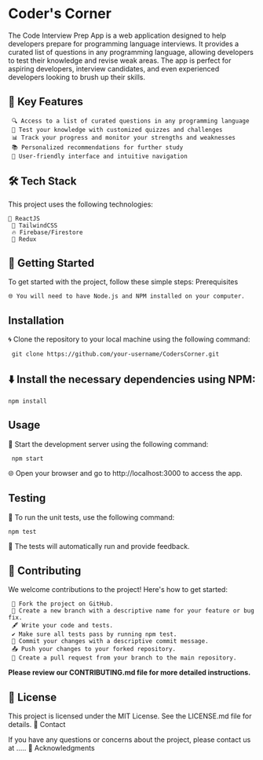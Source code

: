 # Coder's Corner


The Code Interview Prep App is a web application designed to help developers prepare for programming language interviews. It provides a curated list of questions in any programming language, allowing developers to test their knowledge and revise weak areas. The app is perfect for aspiring developers, interview candidates, and even experienced developers looking to brush up their skills.

## 🚀 Key Features
     🔍 Access to a list of curated questions in any programming language
     📝 Test your knowledge with customized quizzes and challenges
     📊 Track your progress and monitor your strengths and weaknesses
     📚 Personalized recommendations for further study
     🎨 User-friendly interface and intuitive navigation

## 🛠️ Tech Stack

This project uses the following technologies:

    🔧 ReactJS
     💠 TailwindCSS
     🔥 Firebase/Firestore
     🔄 Redux
    
## 📖 Getting Started

To get started with the project, follow these simple steps:
Prerequisites

    🌐 You will need to have Node.js and NPM installed on your computer.

## Installation

🌀 Clone the repository to your local machine using the following command:

     git clone https://github.com/your-username/CodersCorner.git

## ⬇️ Install the necessary dependencies using NPM:

    npm install

## Usage

🚀 Start the development server using the following command:

     npm start

🌐 Open your browser and go to http://localhost:3000 to access the app.


## Testing

🧪 To run the unit tests, use the following command:

    npm test

🚦 The tests will automatically run and provide feedback.

## 🤝 Contributing

We welcome contributions to the project! Here's how to get started:

     🍴 Fork the project on GitHub.
     🌿 Create a new branch with a descriptive name for your feature or bug fix.
     🖋️ Write your code and tests.
     ✔️ Make sure all tests pass by running npm test.
     📝 Commit your changes with a descriptive commit message.
     📤 Push your changes to your forked repository.
     🔀 Create a pull request from your branch to the main repository.
     
**Please review our CONTRIBUTING.md file for more detailed instructions.**

## 📜 License

This project is licensed under the MIT License. See the LICENSE.md file for details.
📧 Contact

If you have any questions or concerns about the project, please contact us at .....
🙏 Acknowledgments



